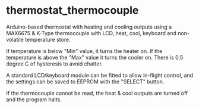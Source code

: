 # thermostat_thermocouple
Arduino-based thermostat with heating and cooling outputs using a MAX6675 &amp; K-Type thermocouple with LCD, heat, cool, keyboard and non-volatile temperature store.

If temperature is below "Min" value, it turns the heater on. If the temperature is above the "Max" value it turns the cooler on. There is 0.5 degree C of hysteresis to avoid chatter.

A standard LCD/keyboard module can be fitted to allow in-flight control, and the settings can be saved to EEPROM with the "SELECT" button.

If the thermocouple cannot be read, the heat & cool outputs are turned off and the program halts.
